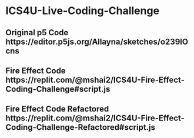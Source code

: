 # ICS4U-Live-Coding-Challenge
<h2> Original p5 Code https://editor.p5js.org/Allayna/sketches/o239lOcns</h2>
<h2> Fire Effect Code https://replit.com/@mshai2/ICS4U-Fire-Effect-Coding-Challenge#script.js </h2>
<h2> Fire Effect Code Refactored https://replit.com/@mshai2/ICS4U-Fire-Effect-Coding-Challenge-Refactored#script.js </h2>
